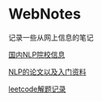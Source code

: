 # WebNotes
记录一些从网上信息的笔记

[国内NLP院校信息](./NLP.md)

[NLP的论文以及入门资料](./nlppapers.md)

[leetcode解题记录](./leetcode/)

